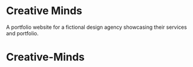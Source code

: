 # Creative Minds
A portfolio website for a fictional design agency showcasing their services and portfolio.
# Creative-Minds
